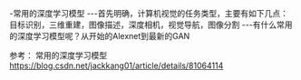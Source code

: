 -常用的深度学习模型
---首先明确，计算机视觉的任务类型，主要有如下几点：目标识别，三维重建，图像描述，深度相机，视觉导航，图像分割
---有什么常用的深度学习模型呢？从开始的Alexnet到最新的GAN

参考：  常用的深度学习模型 https://blog.csdn.net/jackkang01/article/details/81064114